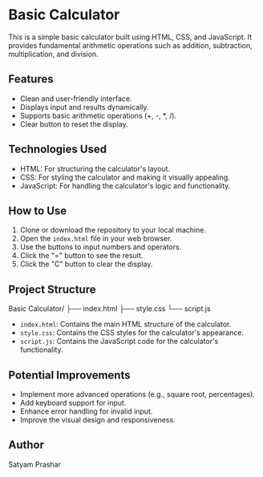 # Basic Calculator

This is a simple basic calculator built using HTML, CSS, and JavaScript. It provides fundamental arithmetic operations such as addition, subtraction, multiplication, and division.

## Features

- Clean and user-friendly interface.
- Displays input and results dynamically.
- Supports basic arithmetic operations (+, -, *, /).
- Clear button to reset the display.

## Technologies Used

- HTML: For structuring the calculator's layout.
- CSS: For styling the calculator and making it visually appealing.
- JavaScript: For handling the calculator's logic and functionality.

## How to Use

1.  Clone or download the repository to your local machine.
2.  Open the `index.html` file in your web browser.
3.  Use the buttons to input numbers and operators.
4.  Click the "=" button to see the result.
5.  Click the "C" button to clear the display.

## Project Structure
Basic Calculator/
├── index.html
├── style.css
└── script.js
-   `index.html`: Contains the main HTML structure of the calculator.
-   `style.css`: Contains the CSS styles for the calculator's appearance.
-   `script.js`: Contains the JavaScript code for the calculator's functionality.

## Potential Improvements

-   Implement more advanced operations (e.g., square root, percentages).
-   Add keyboard support for input.
-   Enhance error handling for invalid input.
-   Improve the visual design and responsiveness.

## Author
Satyam Prashar

